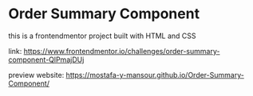 # Order Summary Component

this is a frontendmentor project built with HTML and CSS

link: https://www.frontendmentor.io/challenges/order-summary-component-QlPmajDUj

preview website: https://mostafa-y-mansour.github.io/Order-Summary-Component/
